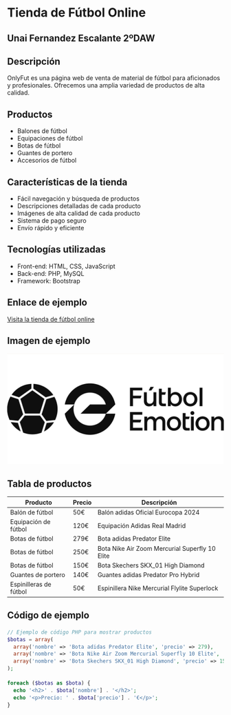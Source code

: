 # Tienda de Fútbol Online
## Unai Fernandez Escalante 2ºDAW

## Descripción
OnlyFut es una página web de venta de material de fútbol para aficionados y profesionales. Ofrecemos una amplia variedad de productos de alta calidad.

## Productos

* Balones de fútbol
* Equipaciones de fútbol
* Botas de fútbol
* Guantes de portero
* Accesorios de fútbol

## Características de la tienda

* Fácil navegación y búsqueda de productos
* Descripciones detalladas de cada producto
* Imágenes de alta calidad de cada producto
* Sistema de pago seguro
* Envío rápido y eficiente

## Tecnologías utilizadas

* Front-end: HTML, CSS, JavaScript
* Back-end: PHP, MySQL
* Framework: Bootstrap

## Enlace de ejemplo
[Visita la tienda de fútbol online](https://www.futbolemotion.com/)

## Imagen de ejemplo
![Imagen de la tienda](./images/logo.png)

## Tabla de productos
| Producto | Precio | Descripción |
| --- | --- | --- |
| Balón de fútbol | 50€ | Balón adidas Oficial Eurocopa 2024 |
| Equipación de fútbol | 120€ | Equipación Adidas Real Madrid |
| Botas de fútbol | 279€ | Bota adidas Predator Elite |
| Botas de fútbol | 250€ | Bota Nike Air Zoom Mercurial Superfly 10 Elite |
| Botas de fútbol | 150€ | Bota Skechers SKX_01 High Diamond |
| Guantes de portero | 140€ | Guantes adidas Predator Pro Hybrid |
| Espinilleras de fútbol | 50€ | Espinillera Nike Mercurial Flylite Superlock |

## Código de ejemplo
```php
// Ejemplo de código PHP para mostrar productos
$botas = array(
  array('nombre' => 'Bota adidas Predator Elite', 'precio' => 279),
  array('nombre' => 'Bota Nike Air Zoom Mercurial Superfly 10 Elite', 'precio' => 250),
  array('nombre' => 'Bota Skechers SKX_01 High Diamond', 'precio' => 150)
);

foreach ($botas as $bota) {
  echo '<h2>' . $bota['nombre'] . '</h2>';
  echo '<p>Precio: ' . $bota['precio'] . '€</p>';
}